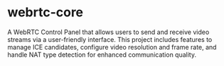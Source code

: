 # webrtc-core
A WebRTC Control Panel that allows users to send and receive video streams via a user-friendly interface. This project includes features to manage ICE candidates, configure video resolution and frame rate, and handle NAT type detection for enhanced communication quality.
